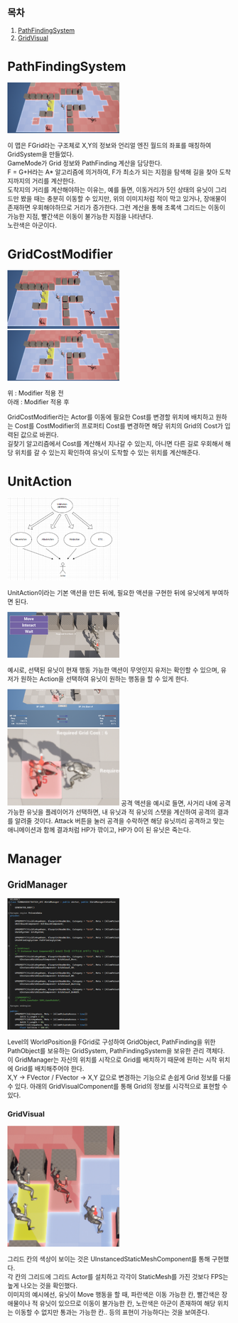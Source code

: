 ## 목차

1. [PathFindingSystem](#pathfindingsystem)
2. [GridVisual](#gridvisual)

# PathFindingSystem

<img src="ExplainImages/Move01.png" width="50%">

이 맵은 FGrid라는 구조체로 X,Y의 정보와 언리얼 엔진 월드의 좌표를 매칭하여 GridSystem을 만들었다.  
GameMode가 Grid 정보와 PathFinding 계산을 담당한다.  
F = G+H라는 A* 알고리즘에 의거하여, F가 최소가 되는 지점을 탐색해 길을 찾아 도착지까지의 거리를 계산한다.  
도착지의 거리를 계산해야하는 이유는, 예를 들면, 이동거리가 5인 상태의 유닛이 그리드만 봤을 때는 충분히 이동할 수 있지만, 위의 이미지처럼 적이 막고 있거나, 장애물이 존재하면 우회해야하므로 거리가 증가한다. 그런 계산을 통해 초록색 그리드는 이동이 가능한 지점, 빨간색은 이동이 불가능한 지점을 나타낸다.  
노란색은 아군이다.  

# GridCostModifier

<img src="ExplainImages/Move02.png" width="50%">
<img src="ExplainImages/Move01.png" width="50%">

위 : Modifier 적용 전  
아래 : Modifier 적용 후  

GridCostModifier라는 Actor를 이동에 필요한 Cost를 변경할 위치에 배치하고 원하는 Cost를 CostModifier의 프로퍼티 Cost를 변경하면 해당 위치의 Grid의 Cost가 입력된 값으로 바뀐다.  
길찾기 알고리즘에서 Cost를 계산해서 지나갈 수 있는지, 아니면 다른 길로 우회해서 해당 위치를 갈 수 있는지 확인하여 유닛이 도착할 수 있는 위치를 계산해준다.

# UnitAction

<img src="ExplainImages/UnitAction01.png" width="50%">

UnitAction이라는 기본 액션을 만든 뒤에, 필요한 액션을 구현한 뒤에 유닛에게 부여하면 된다.

<img src="ExplainImages/UnitAction02.png" width="50%">

예시로, 선택된 유닛이 현재 행동 가능한 액션이 무엇인지 유저는 확인할 수 있으며, 유저가 원하는 Action을 선택하여 유닛이 원하는 행동을 할 수 있게 한다.

<img src="ExplainImages/Attack01.png" width="50%">
<img src="ExplainImages/Attack02.png" width="50%">
공격 액션을 예시로 들면, 사거리 내에 공격 가능한 유닛을 플레이어가 선택하면, 내 유닛과 적 유닛의 스탯을 계산하여 공격의 결과를 알려줄 것이다.  
Attack 버튼을 눌러 공격을 수락하면 해당 유닛끼리 공격하고 맞는 애니메이션과 함께 결과처럼 HP가 깎이고, HP가 0이 된 유닛은 죽는다.

# Manager

## GridManager

<img src="ExplainImages/GridManager01.png" width="50%">

Level의 WorldPosition을 FGrid로 구성하여 GridObject, PathFinding을 위한 PathObject를 보유하는 GridSystem, PathFindingSystem을 보유한 관리 객체다.   
이 GridManager는 자신의 위치를 시작으로 Grid를 배치하기 때문에 원하는 시작 위치에 Grid를 배치해주어야 한다.  
X,Y -> FVector / FVector -> X,Y 값으로 변경하는 기능으로 손쉽게 Grid 정보를 다룰 수 있다.
아래의 GridVisualComponent를 통해 Grid의 정보를 시각적으로 표현할 수 있다.

### GridVisual

<img src="ExplainImages/GridVisual01.png" width="50%">

그리드 칸의 색상이 보이는 것은 UInstancedStaticMeshComponent를 통해 구현했다.  
각 칸의 그리드에 그리드 Actor를 설치하고 각각이 StaticMesh를 가진 것보다 FPS는 높게 나오는 것을 확인했다.  
이미지의 예시에선, 유닛이 Move 행동을 할 때, 파란색은 이동 가능한 칸, 빨간색은 장애물이나 적 유닛이 있으므로 이동이 불가능한 칸, 노란색은 아군이 존재하여 해당 위치는 이동할 수 없지만 통과는 가능한 칸.. 등의 표현이 가능하다는 것을 보여준다.

